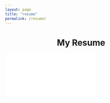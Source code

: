 ```yaml
---
layout: page
title: "resume"
permalink: /resume/
---
```


<h1 style="text-align:center;">My Resume</h1>
<object data="/images/Rosenfield_Resume_10JUL2023.pdf" type="application/pdf">
    <embed src="/images/Rosenfield_Resume_10JUL2023.pdf" id="resume alt="Resume" type="application/pdf" />
</object>
